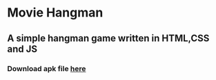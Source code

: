 # Movie Hangman

## A simple hangman game written in HTML,CSS and JS

 

### Download apk file [here](https://build.phonegap.com/apps/3805876/share)


